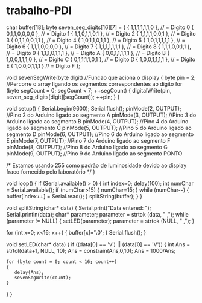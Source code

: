 # trabalho-PDI


char buffer[18];
byte seven_seg_digits[16][7] = { { 1,1,1,1,1,1,0 }, // = Digito 0
 { 0,1,1,0,0,0,0 }, // = Digito 1
 { 1,1,0,1,1,0,1 }, // = Digito 2
 { 1,1,1,1,0,0,1 }, // = Digito 3
 { 0,1,1,0,0,1,1 }, // = Digito 4
 { 1,0,1,1,0,1,1 }, // = Digito 5
 { 1,0,1,1,1,1,1 }, // = Digito 6
 { 1,1,1,0,0,0,0 }, // = Digito 7
 { 1,1,1,1,1,1,1 }, // = Digito 8
 { 1,1,1,0,0,1,1 }, // = Digito 9
 { 1,1,1,0,1,1,1 }, // = Digito A
 { 0,0,1,1,1,1,1 }, // = Digito B
 { 1,0,0,1,1,1,0 }, // = Digito C
 { 0,1,1,1,1,0,1 }, // = Digito D
 { 1,0,0,1,1,1,1 }, // = Digito E
 { 1,0,0,0,1,1,1 } // = Digito F
 }; 

void sevenSegWrite(byte digit) //Funcao que aciona o display
{
 byte pin = 2;
 //Percorre o array ligando os segmentos correspondentes ao digito
 for (byte segCount = 0; segCount < 7; ++segCount)
 {
   digitalWrite(pin, seven_seg_digits[digit][segCount]);
   ++pin;
 }
} 

void setup() { 
   Serial.begin(9600); 
   Serial.flush(); 
   pinMode(2, OUTPUT); //Pino 2 do Arduino ligado ao segmento A
   pinMode(3, OUTPUT); //Pino 3 do Arduino ligado ao segmento B
   pinMode(4, OUTPUT); //Pino 4 do Arduino ligado ao segmento C
   pinMode(5, OUTPUT); //Pino 5 do Arduino ligado ao segmento D
   pinMode(6, OUTPUT); //Pino 6 do Arduino ligado ao segmento E
   pinMode(7, OUTPUT); //Pino 7 do Arduino ligado ao segmento F
   pinMode(8, OUTPUT); //Pino 8 do Arduino ligado ao segmento G
   pinMode(9, OUTPUT); //Pino 9 do Arduino ligado ao segmento PONTO

/* Estamos usando 255 como padrão de luminosidade devido ao display fraco fornecido pelo laboratório */ 
}

void loop() { 
  if (Serial.available() > 0) { 
  int index=0; 
  delay(100); 
  int numChar = Serial.available(); 
  if (numChar>15) { numChar=15; } 
  while (numChar--) { buffer[index++] = Serial.read(); } 
  splitString(buffer); 
  } 
}

void splitString(char* data) { 
  Serial.print("Data entered: "); 
  Serial.println(data); 
  char* parameter; 
  parameter = strtok (data, " ,"); 
  while (parameter != NULL) { setLED(parameter); parameter = strtok (NULL, " ,"); }

  for (int x=0; x<16; x++) { buffer[x]='\0'; } 
  Serial.flush(); 
}

void setLED(char* data) { 
  if ((data[0] == 'v') || (data[0] == 'V')) { 
    int Ans = strtol(data+1, NULL, 10); 
    Ans = constrain(Ans,0,10); 
    Ans = 1000/Ans;

    for (byte count = 0; count < 16; count++)
    {
       delay(Ans);
       sevenSegWrite(count);
    }
  } 
}
